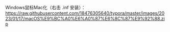 Windows鼠标Mac化（右击 .inf 安装）：https://raw.githubusercontent.com/18476305640/typora/master/images/2023/01/17/macOS%E9%BC%A0%E6%A0%87%E6%8C%87%E9%92%88.zip
